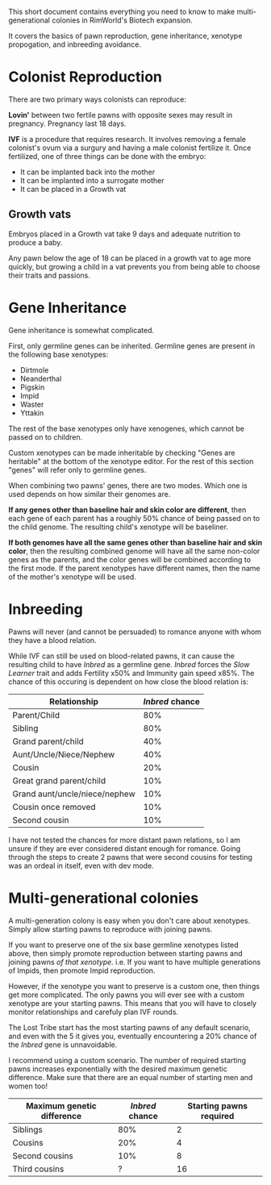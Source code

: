 This short document contains everything you need to know to make multi-generational colonies in RimWorld's Biotech expansion.

It covers the basics of pawn reproduction, gene inheritance, xenotype propogation, and inbreeding avoidance.

# Colonist Reproduction

There are two primary ways colonists can reproduce:

**Lovin'** between two fertile pawns with opposite sexes may result in pregnancy.
Pregnancy last 18 days.

**IVF** is a procedure that requires research. 
It involves removing a female colonist's ovum via a surgury and having a male colonist fertilize it.
Once fertilized, one of three things can be done with the embryo:
- It can be implanted back into the mother
- It can be implanted into a surrogate mother
- It can be placed in a Growth vat

## Growth vats

Embryos placed in a Growth vat take 9 days and adequate nutrition to produce a baby.

Any pawn below the age of 18 can be placed in a growth vat to age more quickly,
but growing a child in a vat prevents you from being able to choose their traits and passions.

# Gene Inheritance

Gene inheritance is somewhat complicated.

First, only germline genes can be inherited.
Germline genes are present in the following base xenotypes:
- Dirtmole
- Neanderthal
- Pigskin
- Impid
- Waster
- Yttakin

The rest of the base xenotypes only have xenogenes, which cannot be passed on to children.

Custom xenotypes can be made inheritable by checking "Genes are heritable" at the bottom of the xenotype editor.
For the rest of this section "genes" will refer only to germline genes.

When combining two pawns' genes, there are two modes.
Which one is used depends on how similar their genomes are.

**If any genes other than baseline hair and skin color are different**, then each gene of each parent has a roughly 50% chance of being passed on to the child genome. The resulting child's xenotype will be baseliner.

**If both genomes have all the same genes other than baseline hair and skin color**, then the resulting combined genome will have all the same non-color genes as the parents, and the color genes will be combined according to the first mode. If the parent xenotypes have different names, then the name of the mother's xenotype will be used.

# Inbreeding

Pawns will never (and cannot be persuaded) to romance anyone with whom they have a blood relation.

While IVF can still be used on blood-related pawns, it can cause the resulting child to have *Inbred* as a germline gene.
*Inbred* forces the *Slow Learner* trait and adds Fertility x50% and Immunity gain speed x85%.
The chance of this occuring is dependent on how close the blood relation is:

| Relationship                  | *Inbred* chance |
| ----------------------------- | --------------- |
| Parent/Child                  | 80%             |
| Sibling                       | 80%             |
| Grand parent/child            | 40%             |
| Aunt/Uncle/Niece/Nephew       | 40%             |
| Cousin                        | 20%             |
| Great grand parent/child      | 10%             |
| Grand aunt/uncle/niece/nephew | 10%             |
| Cousin once removed           | 10%             |
| Second cousin                 | 10%             |

I have not tested the chances for more distant pawn relations, so I am unsure if they are ever considered distant enough for romance.
Going through the steps to create 2 pawns that were second cousins for testing was an ordeal in itself, even with dev mode.

# Multi-generational colonies

A multi-generation colony is easy when you don't care about xenotypes. Simply allow starting pawns to reproduce with joining pawns.

If you want to preserve one of the six base germline xenotypes listed above, then simply promote reproduction between starting pawns and joining pawns *of that xenotype*. i.e. If you want to have multiple generations of Impids, then promote Impid reproduction.

However, if the xenotype you want to preserve is a custom one, then things get more complicated.
The only pawns you will ever see with a custom xenotype are your starting pawns.
This means that you will have to closely monitor relationships and carefuly plan IVF rounds.

The Lost Tribe start has the most starting pawns of any default scenario, and even with the 5 it gives you, eventually encountering a 20% chance of the *Inbred* gene is unnavoidable.

I recommend using a custom scenario. 
The number of required starting pawns increases exponentially with the desired maximum genetic difference.
Make sure that there are an equal number of starting men and women too!

| Maximum genetic difference | *Inbred* chance | Starting pawns required |
| -------------------------- | --------------- | ----------------------- |
| Siblings                   | 80%             | 2                       |
| Cousins                    | 20%             | 4                       |
| Second cousins             | 10%             | 8                       |
| Third cousins              | ?               | 16                      |